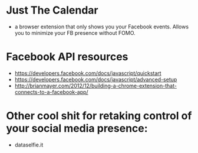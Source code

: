 # Just The Calendar


* a browser extension that only shows you your Facebook events. Allows you to minimize your FB presence without FOMO.




# Facebook API resources
* https://developers.facebook.com/docs/javascript/quickstart
* https://developers.facebook.com/docs/javascript/advanced-setup
* http://brianmayer.com/2012/12/building-a-chrome-extension-that-connects-to-a-facebook-app/

# Other cool shit for retaking control of your social media presence:
* dataselfie.it
